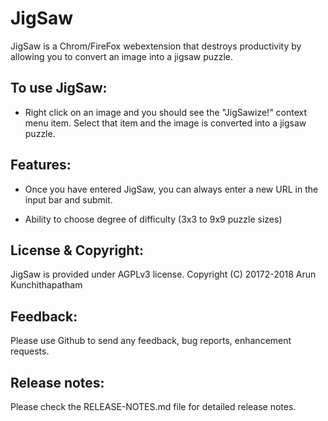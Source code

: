 # JigSaw

JigSaw is a Chrom/FireFox webextension that destroys productivity
by allowing you to convert an image into a jigsaw puzzle.

## To use JigSaw:

* Right click on an image and you should see the "JigSawize!" context
menu item.  Select that item and the image is converted into a jigsaw
puzzle.

## Features:

* Once you have entered JigSaw, you can always enter a new URL in the 
  input bar and submit.

* Ability to choose degree of difficulty (3x3 to 9x9 puzzle sizes)

## License & Copyright:

JigSaw is provided under AGPLv3 license.
Copyright (C) 20172-2018 Arun Kunchithapatham

## Feedback:

Please use Github to send any feedback, bug reports, enhancement requests.

## Release notes:

Please check the RELEASE-NOTES.md file for detailed release notes.
